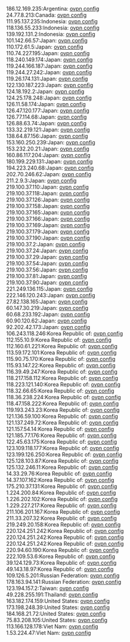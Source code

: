 186.12.169.235:Argentina: [ovpn config](vpn/186_12_169_235.ovpn)  
24.77.8.213:Canada: [ovpn config](vpn/24_77_8_213.ovpn)  
111.95.137.235:Indonesia: [ovpn config](vpn/111_95_137_235.ovpn)  
118.136.55.233:Indonesia: [ovpn config](vpn/118_136_55_233.ovpn)  
139.192.131.2:Indonesia: [ovpn config](vpn/139_192_131_2.ovpn)  
101.142.66.57:Japan: [ovpn config](vpn/101_142_66_57.ovpn)  
110.172.61.5:Japan: [ovpn config](vpn/110_172_61_5.ovpn)  
110.74.227.195:Japan: [ovpn config](vpn/110_74_227_195.ovpn)  
118.240.149.174:Japan: [ovpn config](vpn/118_240_149_174.ovpn)  
119.244.166.187:Japan: [ovpn config](vpn/119_244_166_187.ovpn)  
119.244.27.242:Japan: [ovpn config](vpn/119_244_27_242.ovpn)  
119.26.174.131:Japan: [ovpn config](vpn/119_26_174_131.ovpn)  
122.130.187.223:Japan: [ovpn config](vpn/122_130_187_223.ovpn)  
124.18.192.2:Japan: [ovpn config](vpn/124_18_192_2.ovpn)  
124.25.178.248:Japan: [ovpn config](vpn/124_25_178_248.ovpn)  
126.11.58.174:Japan: [ovpn config](vpn/126_11_58_174.ovpn)  
126.47.120.177:Japan: [ovpn config](vpn/126_47_120_177.ovpn)  
126.77.114.68:Japan: [ovpn config](vpn/126_77_114_68.ovpn)  
126.88.63.74:Japan: [ovpn config](vpn/126_88_63_74.ovpn)  
133.32.219.121:Japan: [ovpn config](vpn/133_32_219_121.ovpn)  
138.64.87.156:Japan: [ovpn config](vpn/138_64_87_156.ovpn)  
153.160.250.239:Japan: [ovpn config](vpn/153_160_250_239.ovpn)  
153.232.20.21:Japan: [ovpn config](vpn/153_232_20_21.ovpn)  
160.86.117.204:Japan: [ovpn config](vpn/160_86_117_204.ovpn)  
180.199.229.131:Japan: [ovpn config](vpn/180_199_229_131.ovpn)  
194.223.240.68:Japan: [ovpn config](vpn/194_223_240_68.ovpn)  
202.70.246.62:Japan: [ovpn config](vpn/202_70_246_62.ovpn)  
211.2.9.3:Japan: [ovpn config](vpn/211_2_9_3.ovpn)  
219.100.37.110:Japan: [ovpn config](vpn/219_100_37_110.ovpn)  
219.100.37.118:Japan: [ovpn config](vpn/219_100_37_118.ovpn)  
219.100.37.126:Japan: [ovpn config](vpn/219_100_37_126.ovpn)  
219.100.37.158:Japan: [ovpn config](vpn/219_100_37_158.ovpn)  
219.100.37.165:Japan: [ovpn config](vpn/219_100_37_165.ovpn)  
219.100.37.166:Japan: [ovpn config](vpn/219_100_37_166.ovpn)  
219.100.37.169:Japan: [ovpn config](vpn/219_100_37_169.ovpn)  
219.100.37.179:Japan: [ovpn config](vpn/219_100_37_179.ovpn)  
219.100.37.190:Japan: [ovpn config](vpn/219_100_37_190.ovpn)  
219.100.37.2:Japan: [ovpn config](vpn/219_100_37_2.ovpn)  
219.100.37.24:Japan: [ovpn config](vpn/219_100_37_24.ovpn)  
219.100.37.29:Japan: [ovpn config](vpn/219_100_37_29.ovpn)  
219.100.37.54:Japan: [ovpn config](vpn/219_100_37_54.ovpn)  
219.100.37.56:Japan: [ovpn config](vpn/219_100_37_56.ovpn)  
219.100.37.81:Japan: [ovpn config](vpn/219_100_37_81.ovpn)  
219.100.37.90:Japan: [ovpn config](vpn/219_100_37_90.ovpn)  
221.249.136.115:Japan: [ovpn config](vpn/221_249_136_115.ovpn)  
222.146.120.243:Japan: [ovpn config](vpn/222_146_120_243.ovpn)  
27.82.138.165:Japan: [ovpn config](vpn/27_82_138_165.ovpn)  
60.147.30.219:Japan: [ovpn config](vpn/60_147_30_219.ovpn)  
60.68.233.192:Japan: [ovpn config](vpn/60_68_233_192.ovpn)  
60.90.120.62:Japan: [ovpn config](vpn/60_90_120_62.ovpn)  
92.202.42.173:Japan: [ovpn config](vpn/92_202_42_173.ovpn)  
106.243.118.246:Korea Republic of: [ovpn config](vpn/106_243_118_246.ovpn)  
112.155.10.9:Korea Republic of: [ovpn config](vpn/112_155_10_9.ovpn)  
112.160.61.221:Korea Republic of: [ovpn config](vpn/112_160_61_221.ovpn)  
113.59.172.101:Korea Republic of: [ovpn config](vpn/113_59_172_101.ovpn)  
115.90.75.170:Korea Republic of: [ovpn config](vpn/115_90_75_170.ovpn)  
115.93.147.22:Korea Republic of: [ovpn config](vpn/115_93_147_22.ovpn)  
116.39.49.247:Korea Republic of: [ovpn config](vpn/116_39_49_247.ovpn)  
118.217.158.112:Korea Republic of: [ovpn config](vpn/118_217_158_112.ovpn)  
118.223.121.140:Korea Republic of: [ovpn config](vpn/118_223_121_140.ovpn)  
118.32.66.65:Korea Republic of: [ovpn config](vpn/118_32_66_65.ovpn)  
118.36.238.224:Korea Republic of: [ovpn config](vpn/118_36_238_224.ovpn)  
118.47.158.222:Korea Republic of: [ovpn config](vpn/118_47_158_222.ovpn)  
119.193.243.23:Korea Republic of: [ovpn config](vpn/119_193_243_23.ovpn)  
121.136.59.100:Korea Republic of: [ovpn config](vpn/121_136_59_100.ovpn)  
121.137.249.72:Korea Republic of: [ovpn config](vpn/121_137_249_72.ovpn)  
121.157.54.14:Korea Republic of: [ovpn config](vpn/121_157_54_14.ovpn)  
121.185.77.176:Korea Republic of: [ovpn config](vpn/121_185_77_176.ovpn)  
122.45.63.175:Korea Republic of: [ovpn config](vpn/122_45_63_175.ovpn)  
123.109.118.177:Korea Republic of: [ovpn config](vpn/123_109_118_177.ovpn)  
123.199.126.250:Korea Republic of: [ovpn config](vpn/123_199_126_250.ovpn)  
125.128.103.87:Korea Republic of: [ovpn config](vpn/125_128_103_87.ovpn)  
125.132.246.11:Korea Republic of: [ovpn config](vpn/125_132_246_11.ovpn)  
14.33.29.76:Korea Republic of: [ovpn config](vpn/14_33_29_76.ovpn)  
14.37.107.162:Korea Republic of: [ovpn config](vpn/14_37_107_162.ovpn)  
175.210.37.131:Korea Republic of: [ovpn config](vpn/175_210_37_131.ovpn)  
1.224.200.84:Korea Republic of: [ovpn config](vpn/1_224_200_84.ovpn)  
1.226.202.102:Korea Republic of: [ovpn config](vpn/1_226_202_102.ovpn)  
1.229.227.217:Korea Republic of: [ovpn config](vpn/1_229_227_217.ovpn)  
211.106.201.167:Korea Republic of: [ovpn config](vpn/211_106_201_167.ovpn)  
211.33.207.32:Korea Republic of: [ovpn config](vpn/211_33_207_32.ovpn)  
219.249.20.158:Korea Republic of: [ovpn config](vpn/219_249_20_158.ovpn)  
220.124.251.242:Korea Republic of: [ovpn config](vpn/220_124_251_242.ovpn)  
220.124.251.242:Korea Republic of: [ovpn config](vpn/220_124_251_242.ovpn)  
220.124.251.242:Korea Republic of: [ovpn config](vpn/220_124_251_242.ovpn)  
220.94.60.190:Korea Republic of: [ovpn config](vpn/220_94_60_190.ovpn)  
222.109.53.6:Korea Republic of: [ovpn config](vpn/222_109_53_6.ovpn)  
39.124.129.73:Korea Republic of: [ovpn config](vpn/39_124_129_73.ovpn)  
49.143.18.97:Korea Republic of: [ovpn config](vpn/49_143_18_97.ovpn)  
109.126.5.201:Russian Federation: [ovpn config](vpn/109_126_5_201.ovpn)  
178.163.94.141:Russian Federation: [ovpn config](vpn/178_163_94_141.ovpn)  
123.194.157.2:Taiwan: [ovpn config](vpn/123_194_157_2.ovpn)  
49.228.255.191:Thailand: [ovpn config](vpn/49_228_255_191.ovpn)  
163.182.174.159:United States: [ovpn config](vpn/163_182_174_159.ovpn)  
173.198.248.39:United States: [ovpn config](vpn/173_198_248_39.ovpn)  
184.168.21.72:United States: [ovpn config](vpn/184_168_21_72.ovpn)  
75.83.208.105:United States: [ovpn config](vpn/75_83_208_105.ovpn)  
113.166.128.178:Viet Nam: [ovpn config](vpn/113_166_128_178.ovpn)  
1.53.224.47:Viet Nam: [ovpn config](vpn/1_53_224_47.ovpn)  
